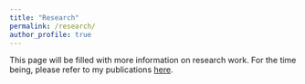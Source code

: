 ```yaml
---
title: "Research"
permalink: /research/
author_profile: true
---
```


This page will be filled with more information on research work. For the time being, please refer to my publications [here](/publications/).

